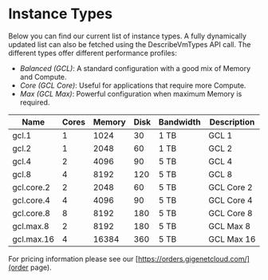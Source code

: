 # Instance Types

Below you can find our current list of instance types. A fully dynamically updated list can also be fetched using the DescribeVmTypes API call. The different types offer different performance profiles:

* *Balanced (GCL)*: A standard configuration with a good mix of Memory and Compute.
* *Core (GCL Core)*: Useful for applications that require more Compute.
* *Max (GCL Max)*: Powerful configuration when maximum Memory is required.


Name | Cores | Memory | Disk | Bandwidth | Description
---- | ----- | ------ | ---- | --------- | ----------------
gcl.1 | 1 | 1024 | 30 | 1 TB | GCL 1 
gcl.2 | 1 | 2048 | 60 | 1 TB | GCL 2
gcl.4 | 2 | 4096 | 90 | 5 TB | GCL 4
gcl.8 | 4 | 8192 | 120 | 5 TB | GCL 8
gcl.core.2 | 2 | 2048 | 60 | 5 TB | GCL Core 2
gcl.core.4 | 4 | 4096 | 90 | 5 TB | GCL Core 4
gcl.core.8 | 8 | 8192 | 180 | 5 TB | GCL Core 8
gcl.max.8 | 2 | 8192 | 180 | 5 TB  | GCL Max 8
gcl.max.16 | 4 | 16384 | 360 | 5 TB | GCL Max 16

For pricing information please see our [https://orders.gigenetcloud.com/](order page).
